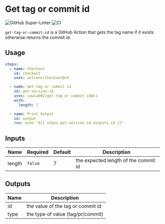 # Get tag or commit id

![GitHub Super-Linter](https://github.com/actions/typescript-action/actions/workflows/linter.yml/badge.svg)
![CI](https://github.com/actions/typescript-action/actions/workflows/ci.yml/badge.svg)

`get-tag-or-commit-id` is a GitHub Action that gets the tag name if it exists otherwise returns the commit id.

## Usage

```yaml
steps:
  - name: Checkout
    id: checkout
    uses: actions/checkout@v4

  - name: Get tag or commit id
    id: get-version-id
    uses: iawia002/get-tag-or-commit-id@v1
    with:
      length: 7

  - name: Print Output
    id: output
    run: echo "${{ steps.get-version-id.outputs.id }}"
```

## Inputs

| Name   | Required | Default | Description                          |
| ------ | -------- | ------- | ------------------------------------ |
| length | `false`  | 7       | the expected length of the commit id |

## Outputs

| Name | Description                       |
| ---- | --------------------------------- |
| id   | the value of the tag or commit id |
| type | the type of value (tag/pr/commit) |
